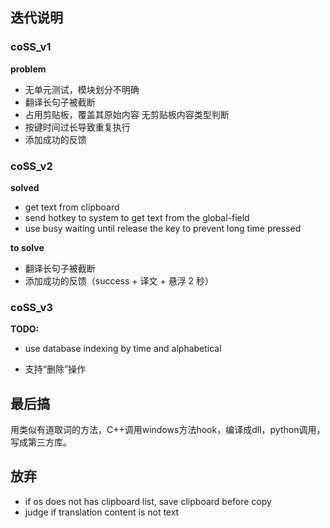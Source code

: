 ## 迭代说明 ##
### coSS_v1 ###
**problem**
* 无单元测试，模块划分不明确
* 翻译长句子被截断
* 占用剪贴板，覆盖其原始内容
  无剪贴板内容类型判断
* 按键时间过长导致重复执行
* 添加成功的反馈

### coSS_v2 ###
**solved**

* get text from clipboard
* send hotkey to system to get text from the global-field
* use busy waiting until release the key to prevent long time pressed 

**to solve**
* 翻译长句子被截断
* 添加成功的反馈（success + 译文 + 悬浮 2 秒）

### coSS_v3 ###
**TODO:**
* use database indexing by time and alphabetical

* 支持“删除”操作


## 最后搞 ##
用类似有道取词的方法，C++调用windows方法hook，编译成dll，python调用，写成第三方库。

## 放弃 ##
 * if os does not has clipboard list, save clipboard before copy 
 * judge if translation content is not text

